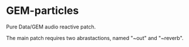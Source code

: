 # GEM-particles
Pure Data/GEM audio reactive patch.

The main patch requires two abrastactions, named "~out" and "~reverb".
